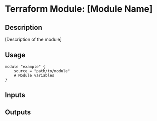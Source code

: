 # Terraform Module: [Module Name]

## Description

[Description of the module]

## Usage

```hcl
module "example" {
    source = "path/to/module"
    # Module variables
}
```

## Inputs

<!-- BEGINNING OF PRE-COMMIT-TERRAFORM DOCS HOOK -->
<!-- END OF PRE-COMMIT-TERRAFORM DOCS HOOK -->

## Outputs

<!-- BEGINNING OF PRE-COMMIT-TERRAFORM DOCS HOOK -->
<!-- END OF PRE-COMMIT-TERRAFORM DOCS HOOK -->
